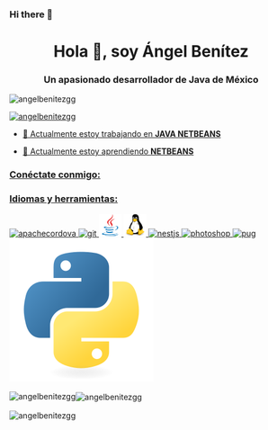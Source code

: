### Hi there 👋

<!--
**AngelBenitezgg/AngelBenitezgg** is a ✨ _special_ ✨ repository because its `README.md` (this file) appears on your GitHub profile.

Here are some ideas to get you started:

- 🔭 I’m currently working on ...
- 🌱 I’m currently learning ...
- 👯 I’m looking to collaborate on ...
- 🤔 I’m looking for help with ...
- 💬 Ask me about ...
- 📫 How to reach me: ...
- 😄 Pronouns: ...
- ⚡ Fun fact: ...
-->
<h1 align="center">Hola 👋, soy Ángel Benítez</h1>
<h3 align="center">Un apasionado desarrollador de Java de México</h3>

<p align="left"> <img src= "https://komarev.com/ghpvc/?username=angelbenitezgg&label=Profile%20views&color=0e75b6&style=flat" alt="angelbenitezgg" /> </p>

<p align="left"> <a href="https: //github.com/ryo-ma/github-profile-trofeo"><img src="https://github-perfil-trofeo.vercel.app/?username=angelbenitezgg" alt="angelbenitezgg" /></ a> </p>

- 🔭 Actualmente estoy trabajando en **JAVA NETBEANS**

- 🌱 Actualmente estoy aprendiendo **NETBEANS**

<h3 align="left">Conéctate conmigo:</h3>
<p align="left">
</p>

<h3 align="left">Idiomas y herramientas:</h3>
<p align="left"> <a href="https://cordova.apache.org/" target="_blank" rel="noreferrer"> <img src="https://www.vectorlogo.zone/ logos/apache_cordova/apache_cordova-icon.svg" alt="apachecordova" width="40" height="40"/> </a> <a href="https://git-scm.com/" target=" _blank" rel="noreferrer"> <img src="https://www.vectorlogo.zone/logos/git-scm/git-scm-icon.svg" alt="git" width="40" height=" 40"/> </a> <a href="https://www.java.com" target="_blank" rel="noreferrer"> <img src="https://raw.githubusercontent.com/devicons/devicon/master/icons/java/java-original.svg" alt="java" width="40" height="40"/> </a> <a href="https://www. linux.org/" target="_blank" rel="noreferrer"> <img src="https://raw.githubusercontent.com/devicons/devicon/master/icons/linux/linux-original.svg" alt=" linux" width="40" height="40"/> </a> <a href="https://nestjs.com/" target="_blank" rel="noreferrer"> <img src="https: //raw.githubusercontent.com/devicons/devicon/master/icons/nestjs/nestjs-plain.svg" alt="nestjs" width="40" height="40"/> </a> <a href=" https://www.photoshop.com/en" target="_blank" rel="noreferrer"> <img src="https://raw.githubusercontent.com/devicons/devicon/master/icons/photoshop/photoshop-line. svg" alt="photoshop" width="40" height="40"/> </a> <a href="https://pugjs.org" target="_blank" rel="noreferrer"> <img src ="https://cdn.worldvectorlogo.com/logos/pug.svg" alt="pug" width="40" height="40"/> </a> <a href="https://www. python.org" target="_blank" rel="noreferrer"> <img src="https://raw.githubusercontent.com/devicons/devicon/master/icons/python/python-original.svg" alt="python "ancho="40" altura="40"/> </a> </p>

<p><img align="left" src="https://github-readme-stats.vercel.app/api/top-langs?username=angelbenitezgg&show_icons=true&locale=en&layout=compact" alt="angelbenitezgg" /> </p>

<p> <img align="center" src="https://github-readme-stats.vercel.app/api?username=angelbenitezgg&show_icons=true&locale=en" alt="angelbenitezgg" /> </p>

<p><img align="center" src="https://github-readme-streak-stats.herokuapp.com/?user=angelbenitezgg&" alt="angelbenitezgg" /></p>

